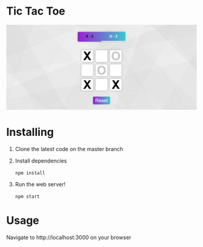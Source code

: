 # Tic Tac Toe 
![Screenshot](/src/Assets/screenshot.png)

#  Installing
1. Clone the latest code on the master branch
2. Install dependencies

   `npm install`

3. Run the web server!

   `npm start`

#  Usage
Navigate to http://localhost:3000 on your browser


